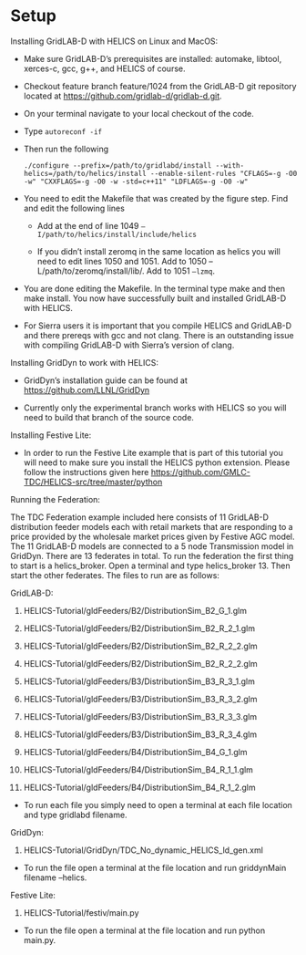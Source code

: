 # Setup

Installing GridLAB-D with HELICS on Linux and MacOS:

-   Make sure GridLAB-D’s prerequisites are installed: automake,
    libtool, xerces-c, gcc, g++, and HELICS of course.

-   Checkout feature branch feature/1024 from the GridLAB-D git
    repository located at <https://github.com/gridlab-d/gridlab-d.git>.

-   On your terminal navigate to your local checkout of the code.

-   Type `autoreconf -if`

-   Then run the following

    ```
    ./configure --prefix=/path/to/gridlabd/install --with-helics=/path/to/helics/install --enable-silent-rules "CFLAGS=-g -O0 -w" "CXXFLAGS=-g -O0 -w -std=c++11" "LDFLAGS=-g -O0 -w"
    ```

-   You need to edit the Makefile that was created by the figure step.
    Find and edit the following lines

    -   Add at the end of line 1049 `–I/path/to/helics/install/include/helics`

    -   If you didn’t install zeromq in the same location as helics you
        will need to edit lines 1050 and 1051. Add to 1050 –L/path/to/zeromq/install/lib/. Add to 1051 `–lzmq`.

-   You are done editing the Makefile. In the terminal type make and
    then make install. You now have successfully built and installed
    GridLAB-D with HELICS.

-   For Sierra users it is important that you compile HELICS and
    GridLAB-D and there prereqs with gcc and not clang. There is an
    outstanding issue with compiling GridLAB-D with Sierra’s version of
    clang.

Installing GridDyn to work with HELICS:

-   GridDyn’s installation guide can be found at
    <https://github.com/LLNL/GridDyn>

-   Currently only the experimental branch works with HELICS so you will
    need to build that branch of the source code.

Installing Festive Lite:

-   In order to run the Festive Lite example that is part of this
    tutorial you will need to make sure you install the HELICS python
    extension. Please follow the instructions given here
    <https://github.com/GMLC-TDC/HELICS-src/tree/master/python>

Running the Federation:

The TDC Federation example included here consists of 11 GridLAB-D
distribution feeder models each with retail markets that are responding
to a price provided by the wholesale market prices given by Festive AGC
model. The 11 GridLAB-D models are connected to a 5 node Transmission
model in GridDyn. There are 13 federates in total. To run the federation
the first thing to start is a helics\_broker. Open a terminal and type
helics\_broker 13. Then start the other federates. The files to run are
as follows:

GridLAB-D:

1.  HELICS-Tutorial/gldFeeders/B2/DistributionSim\_B2\_G\_1.glm

2.  HELICS-Tutorial/gldFeeders/B2/DistributionSim\_B2\_R\_2\_1.glm

3.  HELICS-Tutorial/gldFeeders/B2/DistributionSim\_B2\_R\_2\_2.glm

4.  HELICS-Tutorial/gldFeeders/B2/DistributionSim\_B2\_R\_2\_2.glm

5.  HELICS-Tutorial/gldFeeders/B3/DistributionSim\_B3\_R\_3\_1.glm

6.  HELICS-Tutorial/gldFeeders/B3/DistributionSim\_B3\_R\_3\_2.glm

7.  HELICS-Tutorial/gldFeeders/B3/DistributionSim\_B3\_R\_3\_3.glm

8.  HELICS-Tutorial/gldFeeders/B3/DistributionSim\_B3\_R\_3\_4.glm

9.  HELICS-Tutorial/gldFeeders/B4/DistributionSim\_B4\_G\_1.glm

10. HELICS-Tutorial/gldFeeders/B4/DistributionSim\_B4\_R\_1\_1.glm

11. HELICS-Tutorial/gldFeeders/B4/DistributionSim\_B4\_R\_1\_2.glm

-   To run each file you simply need to open a terminal at each file
    location and type gridlabd filename.

GridDyn:

1.  HELICS-Tutorial/GridDyn/TDC\_No\_dynamic\_HELICS\_ld\_gen.xml

-   To run the file open a terminal at the file location and run
    griddynMain filename –helics.

Festive Lite:

1.  HELICS-Tutorial/festiv/main.py

-   To run the file open a terminal at the file location and run python
    main.py.

